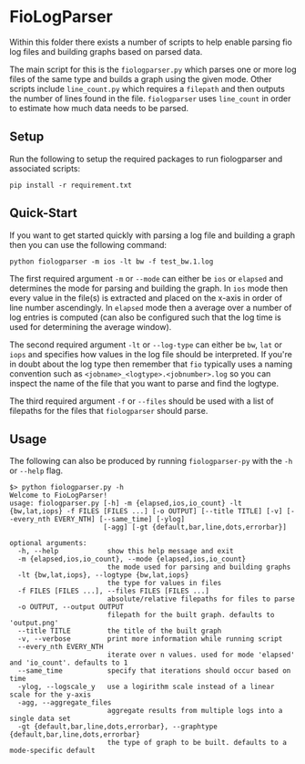 # FioLogParser
Within this folder there exists a number of scripts to help enable parsing fio log files and building graphs based on parsed data.

The main script for this is the `fiologparser.py` which parses one or more log files of the same type and builds a graph using the given mode. Other scripts include `line_count.py` which requires a `filepath` and then outputs the number of lines found in the file. `fiologparser` uses `line_count` in order to estimate how much data needs to be parsed.

## Setup
Run the following to setup the required packages to run fiologparser and associated scripts:

```
pip install -r requirement.txt
```

## Quick-Start
If you want to get started quickly with parsing a log file and building a graph then you can use the following command:

```
python fiologparser -m ios -lt bw -f test_bw.1.log
```

The first required argument `-m` or `--mode` can either be `ios` or `elapsed` and determines the mode for parsing and building the graph. In `ios` mode then every value in the file(s) is extracted and placed on the x-axis in order of line number ascendingly. In `elapsed` mode then a average over a number of log entries is computed (can also be configured such that the log time is used for determining the average window). 

The second required argument `-lt` or `--log-type` can either be `bw`, `lat` or `iops` and specifies how values in the log file should be interpreted. If you're in doubt about the log type then remember that `fio` typically uses a naming convention such as `<jobname>_<logtype>.<jobnumber>.log` so you can inspect the name of the file that you want to parse and find the logtype.

The third required argument `-f` or `--files` should be used with a list of filepaths for the files that `fiologparser` should parse. 

## Usage
The following can also be produced by running `fiologparser-py` with the `-h` or `--help` flag. 

```
$> python fiologparser.py -h
Welcome to FioLogParser!
usage: fiologparser.py [-h] -m {elapsed,ios,io_count} -lt {bw,lat,iops} -f FILES [FILES ...] [-o OUTPUT] [--title TITLE] [-v] [--every_nth EVERY_NTH] [--same_time] [-ylog]  
                       [-agg] [-gt {default,bar,line,dots,errorbar}]

optional arguments:
  -h, --help            show this help message and exit
  -m {elapsed,ios,io_count}, --mode {elapsed,ios,io_count}
                        the mode used for parsing and building graphs
  -lt {bw,lat,iops}, --logtype {bw,lat,iops}
                        the type for values in files
  -f FILES [FILES ...], --files FILES [FILES ...]
                        absolute/relative filepaths for files to parse
  -o OUTPUT, --output OUTPUT
                        filepath for the built graph. defaults to 'output.png'
  --title TITLE         the title of the built graph
  -v, --verbose         print more information while running script
  --every_nth EVERY_NTH
                        iterate over n values. used for mode 'elapsed' and 'io_count'. defaults to 1
  --same_time           specify that iterations should occur based on time
  -ylog, --logscale_y   use a logirithm scale instead of a linear scale for the y-axis
  -agg, --aggregate_files
                        aggregate results from multiple logs into a single data set
  -gt {default,bar,line,dots,errorbar}, --graphtype {default,bar,line,dots,errorbar}
                        the type of graph to be built. defaults to a mode-specific default
```

